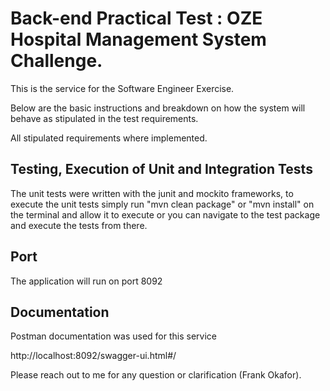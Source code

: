 # Back-end Practical Test : OZE Hospital Management System Challenge.

This is the service for the Software Engineer Exercise.

Below are the basic instructions and breakdown on how the system will
behave as stipulated in the test requirements.

All stipulated requirements where implemented.

## Testing, Execution of Unit and Integration Tests
The unit tests were written with the junit and mockito frameworks,
to execute the unit tests simply run "mvn clean package" or "mvn install" on the terminal and 
allow it to execute or you can navigate to the test package and execute the tests from there.

## Port
The application will run on port 8092

## Documentation
Postman documentation was used for this service

http://localhost:8092/swagger-ui.html#/

Please reach out to me for any question or clarification (Frank Okafor).